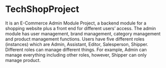 # TechShopProject
It is an E-Commerce Admin Module Project, a backend module for a shopping website plus a front end for different users’ access. The admin module has user management, brand management, category management and product management functions. Users have five different roles (instances) which are Admin, Assistant, Editor, Salesperson, Shipper. Different roles can manage different things. For example, Admin can manage everything including other roles, however, Shipper can only manage product.
